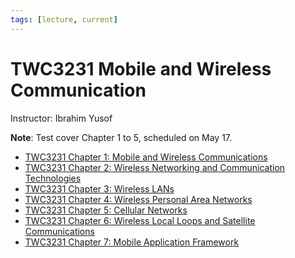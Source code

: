 ```yaml
---
tags: [lecture, current]
---
```


# TWC3231 Mobile and Wireless Communication

Instructor: Ibrahim Yusof

**Note**: Test cover Chapter 1 to 5, scheduled on May 17.

- [TWC3231 Chapter 1: Mobile and Wireless Communications](202303292140.md)
- [TWC3231 Chapter 2: Wireless Networking and Communication Technologies](202303301604.md)
- [TWC3231 Chapter 3: Wireless LANs](202304061051.md)
- [TWC3231 Chapter 4: Wireless Personal Area Networks](202304211957.md)
- [TWC3231 Chapter 5: Cellular Networks](202305081315.md)
- [TWC3231 Chapter 6: Wireless Local Loops and Satellite Communications](202305181235.md)
- [TWC3231 Chapter 7: Mobile Application Framework](202306051934.md)
